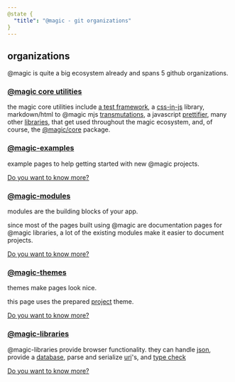 ```yaml
---
@state {
  "title": "@magic - git organizations"
}
---
```


<Hero state></Hero>

<div>

## organizations

@magic is quite a big ecosystem already and spans 5 github organizations.

<div class="Packages">

### [@magic core utilities](https://github.com/magic/)

the magic core utilities include
[a test framework](https://magic.github.io/test/), a
[css-in-js](https://github.com/magic/css/) library,
markdown/html to @magic mjs [transmutations](https://github.com/magic/transmute/),
a javascript [prettifier](https://github.com/magic/format/),
many other [libraries](https://github.com/magic/),
that get used throughout the magic ecosystem, and, of course, the
[@magic/core](https://github.com/magic/core/)
package.

### [@magic-examples](https://github.com/magic-examples/)

example pages to help getting started with new @magic projects.

[Do you want to know more?](https://magic-examples.github.io/)

### [@magic-modules](https://github.com/magic-modules/)

modules are the building blocks of your app.

since most of the pages built using @magic are documentation pages for @magic libraries,
a lot of the existing modules make it easier to document projects.

[Do you want to know more?](https://magic-modules.github.io/)

### [@magic-themes](https://github.com/magic-themes/)

themes make pages look nice.

this page uses the prepared [project](https://magic-themes.github.io/project/) theme.

[Do you want to know more?](https://magic-themes.github.io/)


### [@magic-libraries](https://github.com/magic-libraries)

@magic-libraries provide browser functionality.
they can handle [json](https://github.com/magic-libraries/json/),
provide a [database](https://github.com/magic-libraries/db),
parse and serialize [uri](https://github.com/magic-libraries/uri)'s,
and [type check](https://github.com/magic-libraries/is)

[Do you want to know more?](https://magic-libraries.github.io/)

</div>

